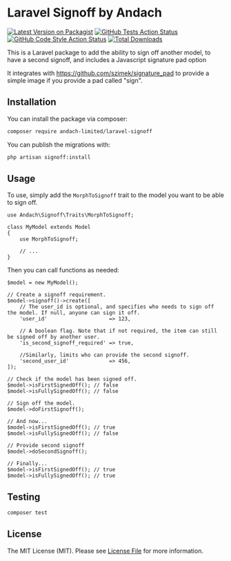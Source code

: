 # Laravel Signoff by Andach

[![Latest Version on Packagist](https://img.shields.io/packagist/v/andach/laravel-signoff.svg?style=flat-square)](https://packagist.org/packages/andach/laravel-signoff)
[![GitHub Tests Action Status](https://img.shields.io/github/actions/workflow/status/andach/laravel-signoff/run-tests.yml?branch=main&label=tests&style=flat-square)](https://github.com/andach/laravel-signoff/actions?query=workflow%3Arun-tests+branch%3Amain)
[![GitHub Code Style Action Status](https://img.shields.io/github/actions/workflow/status/andach/laravel-signoff/fix-php-code-style-issues.yml?branch=main&label=code%20style&style=flat-square)](https://github.com/andach/laravel-signoff/actions?query=workflow%3A"Fix+PHP+code+style+issues"+branch%3Amain)
[![Total Downloads](https://img.shields.io/packagist/dt/andach/laravel-signoff.svg?style=flat-square)](https://packagist.org/packages/andach/laravel-signoff)

This is a Laravel package to add the ability to sign off another model, to have a second signoff, and includes a Javascript signature pad option

It integrates with https://github.com/szimek/signature_pad to provide a simple image if you provide a pad called "sign". 

## Installation

You can install the package via composer:

```bash
composer require andach-limited/laravel-signoff
```

You can publish the migrations with:

```bash
php artisan signoff:install
```

## Usage

To use, simply add the `MorphToSignoff` trait to the model you want to be able to sign off.

```
use Andach\Signoff\Traits\MorphToSignoff;

class MyModel extends Model
{
    use MorphToSignoff;

    // ...
}
```

Then you can call functions as needed:

```
$model = new MyModel();

// Create a signoff requirement.
$model->signoff()->create([
    // The user_id is optional, and specifies who needs to sign off the model. If null, anyone can sign it off.
    'user_id'                    => 123,
    
    // A boolean flag. Note that if not required, the item can still be signed off by another user.
    'is_second_signoff_required' => true,
    
    //Similarly, limits who can provide the second signoff. 
    'second_user_id'             => 456,
]);

// Check if the model has been signed off.
$model->isFirstSignedOff(); // false
$model->isFullySignedOff(); // false

// Sign off the model. 
$model->doFirstSignoff();

// And now...
$model->isFirstSignedOff(); // true
$model->isFullySignedOff(); // false

// Provide second signoff
$model->doSecondSignoff();

// Finally...
$model->isFirstSignedOff(); // true
$model->isFullySignedOff(); // true
```

## Testing

```bash
composer test
```

## License

The MIT License (MIT). Please see [License File](LICENSE.md) for more information.
